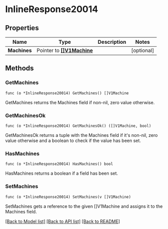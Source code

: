 # InlineResponse20014

## Properties

Name | Type | Description | Notes
------------ | ------------- | ------------- | -------------
**Machines** | Pointer to [**[]V1Machine**](V1Machine.md) |  | [optional] 

## Methods

### GetMachines

`func (o *InlineResponse20014) GetMachines() []V1Machine`

GetMachines returns the Machines field if non-nil, zero value otherwise.

### GetMachinesOk

`func (o *InlineResponse20014) GetMachinesOk() ([]V1Machine, bool)`

GetMachinesOk returns a tuple with the Machines field if it's non-nil, zero value otherwise
and a boolean to check if the value has been set.

### HasMachines

`func (o *InlineResponse20014) HasMachines() bool`

HasMachines returns a boolean if a field has been set.

### SetMachines

`func (o *InlineResponse20014) SetMachines(v []V1Machine)`

SetMachines gets a reference to the given []V1Machine and assigns it to the Machines field.


[[Back to Model list]](../README.md#documentation-for-models) [[Back to API list]](../README.md#documentation-for-api-endpoints) [[Back to README]](../README.md)


